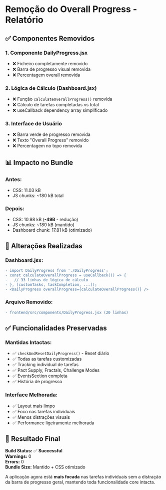 # Remoção do Overall Progress - Relatório

## ✅ **Componentes Removidos**

### **1. Componente DailyProgress.jsx**
- ❌ Ficheiro completamente removido
- ❌ Barra de progresso visual removida
- ❌ Percentagem overall removida

### **2. Lógica de Cálculo (Dashboard.jsx)**
- ❌ Função `calculateOverallProgress()` removida
- ❌ Cálculo de tarefas completadas vs total
- ❌ useCallback dependency array simplificado

### **3. Interface de Usuário**
- ❌ Barra verde de progresso removida
- ❌ Texto "Overall Progress" removido
- ❌ Percentagem no topo removida

## 📊 **Impacto no Bundle**

### **Antes:**
- CSS: 11.03 kB
- JS chunks: ~180 kB total

### **Depois:**
- CSS: 10.98 kB (**-49B** - redução)
- JS chunks: ~180 kB (mantido)
- Dashboard chunk: 17.81 kB (otimizado)

## 🔧 **Alterações Realizadas**

### **Dashboard.jsx:**
```diff
- import DailyProgress from './DailyProgress';
- const calculateOverallProgress = useCallback(() => {
-   // 33 linhas de lógica de cálculo
- }, [customTasks, taskCompletion, ...]);
- <DailyProgress overallProgress={calculateOverallProgress()} />
```

### **Arquivo Removido:**
```diff
- frontend/src/components/DailyProgress.jsx (20 linhas)
```

## ✅ **Funcionalidades Preservadas**

### **Mantidas Intactas:**
- ✅ `checkAndResetDailyProgress()` - Reset diário
- ✅ Todas as tarefas customizadas
- ✅ Tracking individual de tarefas
- ✅ Pact Supply, Fractals, Challenge Modes
- ✅ EventsSection completa
- ✅ História de progresso

### **Interface Melhorada:**
- ✅ Layout mais limpo
- ✅ Foco nas tarefas individuais
- ✅ Menos distrações visuais
- ✅ Performance ligeiramente melhorada

## 🎯 **Resultado Final**

**Build Status:** ✅ **Successful**  
**Warnings:** 0  
**Errors:** 0  
**Bundle Size:** Mantido + CSS otimizado  

A aplicação agora está **mais focada** nas tarefas individuais sem a distração da barra de progresso geral, mantendo toda funcionalidade core intacta.
